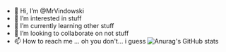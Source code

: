 - 👋 Hi, I’m @MrVindowski
- 👀 I’m interested in stuff
- 🌱 I’m currently learning other stuff
- 💞️ I’m looking to collaborate on not stuff
- 📫 How to reach me ... oh you don't... i guess
![Anurag's GitHub stats](https://github-readme-stats.vercel.app/api?username=MrVindowski&show_icons=true&theme=synthwave)
<!---
MrVindowski/MrVindowski is a ✨ special ✨ repository because its `README.md` (this file) appears on your GitHub profile.
You can click the Preview link to take a look at your changes.
--->
